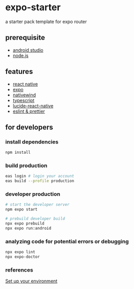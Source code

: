 # expo-starter

a starter pack template for expo router

## prerequisite

- [android studio](https://developer.android.com/)
- [node.js](https://nodejs.org/en)

## features

- [react native](https://reactnative.dev/)
- [expo](https://expo.dev/)
- [nativewind](https://www.nativewind.dev/)
- [typescript](https://www.typescriptlang.org/)
- [lucide-react-native](https://lucide.dev/guide/packages/lucide-react-native)
- [eslint & prettier](https://docs.expo.dev/guides/using-eslint/)

## for developers

### install dependencies

```bash
npm install
```

### build production

```bash
eas login # login your account
eas build --profile production
```

### developer production

```bash
# start the developer server
npm expo start

# prebuild developer build
npx expo prebuild
npx expo run:android
```

### analyzing code for potential errors or debugging

```bash
npx expo lint
npx expo-doctor
```

### references

[Set up your environment](https://docs.expo.dev/get-started/set-up-your-environment/)
